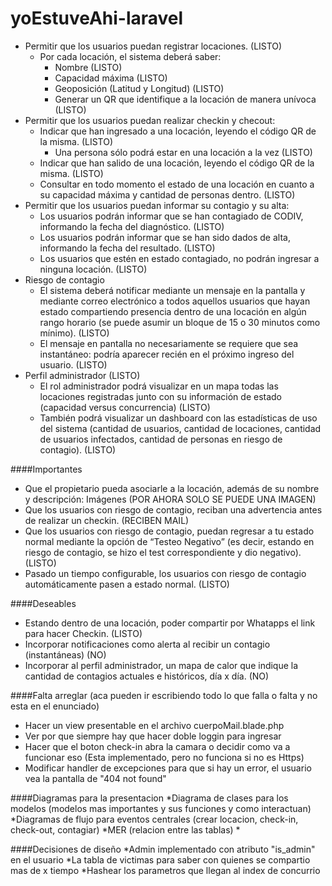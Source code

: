 # yoEstuveAhi-laravel
* Permitir que los usuarios puedan registrar locaciones. (LISTO)
    * Por cada locación, el sistema deberá saber:
        * Nombre (LISTO)
        * Capacidad máxima (LISTO)
        * Geoposición (Latitud y Longitud) (LISTO)
        * Generar un QR que identifique a la locación de manera unívoca (LISTO)
* Permitir que los usuarios puedan realizar checkin y checout:
    * Indicar que han ingresado a una locación, leyendo el código QR de la misma. (LISTO)
        * Una persona sólo podrá estar en una locación a la vez (LISTO)
    * Indicar que han salido de una locación, leyendo el código QR de la misma. (LISTO) 
    * Consultar en todo momento el estado de una locación en cuanto a su capacidad máxima y cantidad de personas dentro. (LISTO)
* Permitir que los usuarios puedan informar su contagio y su alta:
    * Los usuarios podrán informar que se han contagiado de CODIV, informando la fecha del diagnóstico. (LISTO)
    * Los usuarios podrán informar que se han sido dados de alta, informando la fecha del resultado. (LISTO)
    * Los usuarios que estén en estado contagiado, no podrán ingresar a ninguna locación. (LISTO)
* Riesgo de contagio
    * El sistema deberá notificar mediante un mensaje en la pantalla y mediante correo electrónico a todos aquellos 
    usuarios que hayan estado compartiendo presencia dentro de una locación en algún rango horario 
    (se puede asumir un bloque de 15 o 30 minutos como mínimo). (LISTO)
    * El mensaje en pantalla no necesariamente se requiere que sea instantáneo: podría aparecer recién en el próximo ingreso del usuario. (LISTO)
* Perfil administrador (LISTO)
    * El rol administrador podrá visualizar en un mapa todas las locaciones registradas junto con su información de 
    estado (capacidad versus concurrencia) (LISTO)
    * También podrá visualizar un dashboard con las estadísticas de uso del sistema (cantidad de usuarios, cantidad de 
    locaciones, cantidad de usuarios infectados, cantidad de personas en riesgo de contagio). (LISTO)

####Importantes
* Que el propietario pueda asociarle a la locación, además de su nombre y descripción: Imágenes (POR AHORA SOLO SE PUEDE UNA IMAGEN)
* Que los usuarios con riesgo de contagio, reciban una advertencia antes de realizar un checkin. (RECIBEN MAIL)
* Que los usuarios con riesgo de contagio, puedan regresar a tu estado normal mediante la opción de “Testeo Negativo” 
(es decir, estando en riesgo de contagio, se hizo el test correspondiente y dio negativo). (LISTO)
* Pasado un tiempo configurable, los usuarios con riesgo de contagio automáticamente pasen a estado normal. (LISTO)

####Deseables
* Estando dentro de una locación, poder compartir por Whatapps el link para hacer Checkin. (LISTO)
* Incorporar notificaciones como alerta al recibir un contagio (instantáneas) (NO)
* Incorporar al perfil administrador, un mapa de calor que indique la cantidad de
contagios actuales e históricos, día x día. (NO)

####Falta arreglar (aca pueden ir escribiendo todo lo que falla o falta y no esta en el enunciado)
* Hacer un view presentable en el archivo cuerpoMail.blade.php
* Ver por que siempre hay que hacer doble loggin para ingresar
* Hacer que el boton check-in abra la camara o decidir como va a funcionar eso (Esta implementado, pero no funciona si no es Https)
* Modificar handler de excepciones para que si hay un error, el usuario vea la pantalla de "404 not found"

####Diagramas para la presentacion
*Diagrama de clases para los modelos (modelos mas importantes y sus funciones y como interactuan)
*Diagramas de flujo para eventos centrales (crear locacion, check-in, check-out, contagiar)
*MER (relacion entre las tablas)
*

####Decisiones de diseño
*Admin implementado con atributo "is_admin" en el usuario
*La tabla de victimas para saber con quienes se compartio mas de x tiempo
*Hashear los parametros que llegan al index de concurrio
